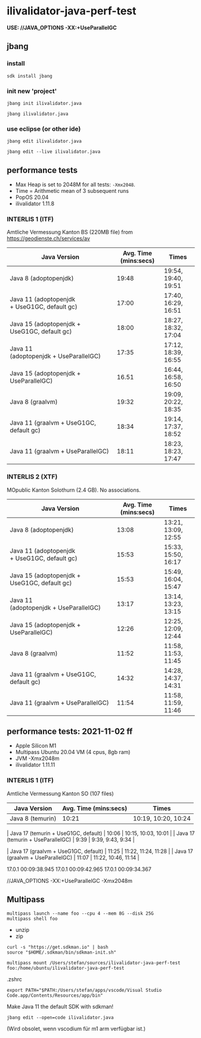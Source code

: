 # ilivalidator-java-perf-test

**USE: //JAVA_OPTIONS -XX:+UseParallelGC**

## jbang

### install

```
sdk install jbang
```

### init new 'project'
```
jbang init ilivalidator.java
```

```
jbang ilivalidator.java
```

### use eclipse (or other ide)
```
jbang edit ilivalidator.java
```

```
jbang edit --live ilivalidator.java
```

## performance tests
- Max Heap is set to 2048M for all tests: `-Xmx2048`.
- Time = Arithmetic mean of 3 subsequent runs
- PopOS 20.04
- ilivalidator 1.11.8

### INTERLIS 1 (ITF)

Amtliche Vermessung Kanton BS (220MB file) from https://geodienste.ch/services/av

| Java Version  | Avg. Time (mins:secs) | Times |
| ------------- | ------------- | ------------- |
| Java 8 (adoptopenjdk) | 19:48  | 19:54, 19:40, 19:51 |
| Java 11 (adoptopenjdk + UseG1GC, default gc)  | 17:00  | 17:40, 16:29, 16:51 |
| Java 15 (adoptopenjdk + UseG1GC, default gc)  | 18:00  | 18:27, 18:32, 17:04 |
| Java 11 (adoptopenjdk + UseParallelGC)  | 17:35  | 17:12, 18:39, 16:55 |
| Java 15 (adoptopenjdk + UseParallelGC)  | 16.51  | 16:44, 16:58, 16:50 |
| Java 8 (graalvm)  | 19:32  | 19:09, 20:22, 18:35 | 
| Java 11 (graalvm + UseG1GC, default gc)  | 18:34  | 19:14, 17:37, 18:52 |
| Java 11 (graalvm + UseParallelGC)  | 18:11  | 18:23, 18:23, 17:47 |

### INTERLIS 2 (XTF)

MOpublic Kanton Solothurn (2.4 GB). No associations.

| Java Version  | Avg. Time (mins:secs) | Times |
| ------------- | ------------- | ------------- |
| Java 8 (adoptopenjdk) | 13:08  | 13:21, 13:09, 12:55 |
| Java 11 (adoptopenjdk + UseG1GC, default gc)  | 15:53  | 15:33, 15:50, 16:17 |
| Java 15 (adoptopenjdk + UseG1GC, default gc)  | 15:53  | 15:49, 16:04, 15:47 |
| Java 11 (adoptopenjdk + UseParallelGC)  | 13:17 | 13:14, 13:23, 13:15 |
| Java 15 (adoptopenjdk + UseParallelGC)  | 12:26  | 12:25, 12:09, 12:44 |
| Java 8 (graalvm)  | 11:52  | 11:58, 11:53, 11:45 | 
| Java 11 (graalvm + UseG1GC, default gc)  | 14:32  | 14:28, 14:37, 14:31 |
| Java 11 (graalvm + UseParallelGC)  | 11:54  | 11:58, 11:59, 11:46 |

## performance tests: 2021-11-02 ff
- Apple Silicon M1
- Multipass Ubuntu 20.04 VM (4 cpus, 8gb ram)
- JVM -Xmx2048m
- ilivalidator 1.11.11

### INTERLIS 1 (ITF)

Amtliche Vermessung Kanton SO (107 files)

| Java Version  | Avg. Time (mins:secs) | Times |
| ------------- | ------------- | ------------- |
| Java 8 (temurin) | 10:21  | 10:19, 10:20, 10:24 |


| Java 17 (temurin + UseG1GC, default)  | 10:06 | 10:15, 10:03, 10:01 |
| Java 17 (temurin + UseParallelGC)  | 9:39 | 9:39, 9:43, 9:34 |


| Java 17 (graalvm + UseG1GC, default)  | 11:25 | 11:22, 11:24, 11:28 |
| Java 17 (graalvm + UseParallelGC)  | 11:07  | 11:22, 10:46, 11:14 |


17.0.1
00:09:38.945
17.0.1
00:09:42.965
17.0.1
00:09:34.367

//JAVA_OPTIONS -XX:+UseParallelGC -Xmx2048m


## Multipass
```
multipass launch --name foo --cpu 4 --mem 8G --disk 25G
multipass shell foo
```

- unzip
- zip

```
curl -s "https://get.sdkman.io" | bash
source "$HOME/.sdkman/bin/sdkman-init.sh"
```

```
multipass mount /Users/stefan/sources/ilivalidator-java-perf-test foo:/home/ubuntu/ilivalidator-java-perf-test
```

.zshrc
```
export PATH="$PATH:/Users/stefan/apps/vscode/Visual Studio Code.app/Contents/Resources/app/bin"
```

Make Java 11 the default SDK with sdkman!

```
jbang edit --open=code ilivalidator.java
```
(Wird obsolet, wenn vscodium für m1 arm verfügbar ist.)
